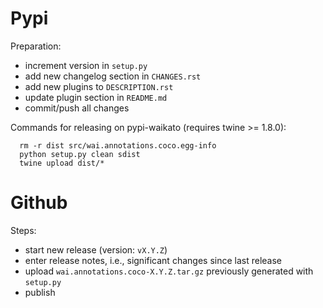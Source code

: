 Pypi
====

Preparation:
* increment version in `setup.py`
* add new changelog section in `CHANGES.rst`
* add new plugins to `DESCRIPTION.rst`
* update plugin section in `README.md`
* commit/push all changes

Commands for releasing on pypi-waikato (requires twine >= 1.8.0):

```
  rm -r dist src/wai.annotations.coco.egg-info
  python setup.py clean sdist
  twine upload dist/*
```


Github
======

Steps:
* start new release (version: `vX.Y.Z`)
* enter release notes, i.e., significant changes since last release
* upload `wai.annotations.coco-X.Y.Z.tar.gz` previously generated with `setup.py`
* publish
